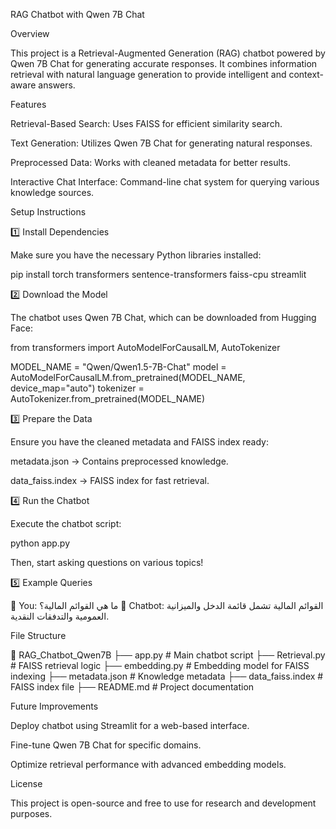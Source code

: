 RAG Chatbot with Qwen 7B Chat

Overview

This project is a Retrieval-Augmented Generation (RAG) chatbot powered by Qwen 7B Chat for generating accurate responses. It combines information retrieval with natural language generation to provide intelligent and context-aware answers.

Features

Retrieval-Based Search: Uses FAISS for efficient similarity search.

Text Generation: Utilizes Qwen 7B Chat for generating natural responses.

Preprocessed Data: Works with cleaned metadata for better results.

Interactive Chat Interface: Command-line chat system for querying various knowledge sources.

Setup Instructions

1️⃣ Install Dependencies

Make sure you have the necessary Python libraries installed:

pip install torch transformers sentence-transformers faiss-cpu streamlit

2️⃣ Download the Model

The chatbot uses Qwen 7B Chat, which can be downloaded from Hugging Face:

from transformers import AutoModelForCausalLM, AutoTokenizer

MODEL_NAME = "Qwen/Qwen1.5-7B-Chat"
model = AutoModelForCausalLM.from_pretrained(MODEL_NAME, device_map="auto")
tokenizer = AutoTokenizer.from_pretrained(MODEL_NAME)

3️⃣ Prepare the Data

Ensure you have the cleaned metadata and FAISS index ready:

metadata.json → Contains preprocessed knowledge.

data_faiss.index → FAISS index for fast retrieval.

4️⃣ Run the Chatbot

Execute the chatbot script:

python app.py

Then, start asking questions on various topics!

5️⃣ Example Queries

👤 You: ما هي القوائم المالية؟
🤖 Chatbot: القوائم المالية تشمل قائمة الدخل والميزانية العمومية والتدفقات النقدية.

File Structure

📂 RAG_Chatbot_Qwen7B
 ├── app.py               # Main chatbot script
 ├── Retrieval.py         # FAISS retrieval logic
 ├── embedding.py         # Embedding model for FAISS indexing
 ├── metadata.json        # Knowledge metadata
 ├── data_faiss.index     # FAISS index file
 ├── README.md            # Project documentation

Future Improvements

Deploy chatbot using Streamlit for a web-based interface.

Fine-tune Qwen 7B Chat for specific domains.

Optimize retrieval performance with advanced embedding models.

License

This project is open-source and free to use for research and development purposes.
